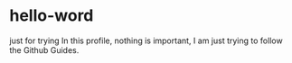 # hello-word
just for trying
In this profile, nothing is important, I am just trying to follow the Github Guides.
